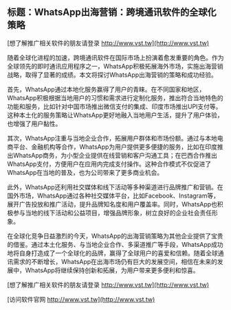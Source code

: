 ## **标题：WhatsApp出海营销：跨境通讯软件的全球化策略**

[想了解推广相关软件的朋友请登录 http://www.vst.tw](http://www.vst.tw)

随着全球化进程的加速，跨境通讯软件在国际市场上扮演着愈发重要的角色。作为全球领先的即时通讯应用程序之一，WhatsApp积极拓展海外市场，实施出海营销战略，取得了显著的成绩。本文将探讨WhatsApp出海营销的策略和成功经验。

首先，WhatsApp通过本地化服务赢得了用户的青睐。在不同国家和地区，WhatsApp积极根据当地用户的习惯和需求进行定制化服务，推出符合当地特色的功能和服务，比如针对中国市场推出微信支付的集成、印度市场推出UPI支付等。这种本土化的服务策略让WhatsApp更好地融入当地用户生活，提升了用户体验，也增强了用户黏性。

其次，WhatsApp注重与当地企业合作，拓展用户群体和市场份额。通过与本地电商平台、金融机构等合作，WhatsApp为用户提供更多便捷的服务，比如在印度推出WhatsApp商务，为小型企业提供在线营销和客户沟通工具；在巴西合作推出WhatsApp支付，方便用户在应用内完成支付操作。这种合作模式不仅促进了WhatsApp在当地的普及，也为公司带来了更多商业机会。

此外，WhatsApp还利用社交媒体和线下活动等多种渠道进行品牌推广和营销。在国外市场，WhatsApp通过各种社交媒体平台，比如Facebook、Instagram等，展开广告投放和推广活动，提升品牌知名度和用户覆盖率。同时，WhatsApp也积极参与当地的线下活动和公益项目，增强品牌形象，树立良好的企业社会责任形象。

在全球化竞争日益激烈的今天，WhatsApp的出海营销策略为其他企业提供了宝贵的借鉴。通过本土化服务、与当地企业合作、多渠道推广等手段，WhatsApp成功地将自身打造成了一个全球化的品牌，赢得了全球用户的喜爱和信赖。随着全球通讯需求的不断增长，WhatsApp在出海市场仍有巨大的发展空间，相信在未来的发展中，WhatsApp将继续保持创新和拓展，为用户带来更多便利和惊喜。

[想了解推广相关软件的朋友请登录 http://www.vst.tw](http://www.vst.tw)


[访问软件官网 http://www.vst.tw](http://www.vst.tw)
